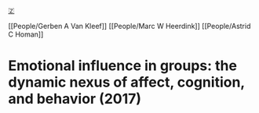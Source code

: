 [🇿](zotero://select/groups/5641742/items/UKK93KQJ)

[[People/Gerben A Van Kleef]] [[People/Marc W Heerdink]] [[People/Astrid C Homan]] 
# Emotional influence in groups: the dynamic nexus of affect, cognition, and behavior (2017)

